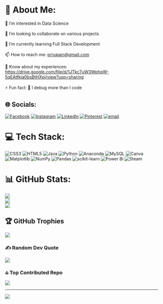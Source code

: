 # 💫 About Me:
👀 I’m interested in Data Science<br><br>💞️ I’m looking to collaborate on various projects<br><br>🌱 I’m currently learning Full Stack Development<br><br>📫 How to reach me: priyajain@gmail.com<br><br>📄 Know about my experiences: https://drive.google.com/file/d/1JTkc7uW3WphqW-5qEAtfkja0bsBtHXpj/view?usp=sharing<br><br>⚡ Fun fact: 🐛 I debug more than I code


## 🌐 Socials:
[![Facebook](https://img.shields.io/badge/Facebook-%231877F2.svg?logo=Facebook&logoColor=white)](https://facebook.com/Priya) [![Instagram](https://img.shields.io/badge/Instagram-%23E4405F.svg?logo=Instagram&logoColor=white)](https://instagram.com/7priya7) [![LinkedIn](https://img.shields.io/badge/LinkedIn-%230077B5.svg?logo=linkedin&logoColor=white)](https://linkedin.com/in/Priya) [![Pinterest](https://img.shields.io/badge/Pinterest-%23E60023.svg?logo=Pinterest&logoColor=white)](https://pinterest.com/Priya) [![email](https://img.shields.io/badge/Email-D14836?logo=gmail&logoColor=white)](mailto:priyajain261202@gmail.com) 

# 💻 Tech Stack:
![CSS3](https://img.shields.io/badge/css3-%231572B6.svg?style=for-the-badge&logo=css3&logoColor=white) ![HTML5](https://img.shields.io/badge/html5-%23E34F26.svg?style=for-the-badge&logo=html5&logoColor=white) ![Java](https://img.shields.io/badge/java-%23ED8B00.svg?style=for-the-badge&logo=openjdk&logoColor=white) ![Python](https://img.shields.io/badge/python-3670A0?style=for-the-badge&logo=python&logoColor=ffdd54) ![Anaconda](https://img.shields.io/badge/Anaconda-%2344A833.svg?style=for-the-badge&logo=anaconda&logoColor=white) ![MySQL](https://img.shields.io/badge/mysql-4479A1.svg?style=for-the-badge&logo=mysql&logoColor=white) ![Canva](https://img.shields.io/badge/Canva-%2300C4CC.svg?style=for-the-badge&logo=Canva&logoColor=white) ![Matplotlib](https://img.shields.io/badge/Matplotlib-%23ffffff.svg?style=for-the-badge&logo=Matplotlib&logoColor=black) ![NumPy](https://img.shields.io/badge/numpy-%23013243.svg?style=for-the-badge&logo=numpy&logoColor=white) ![Pandas](https://img.shields.io/badge/pandas-%23150458.svg?style=for-the-badge&logo=pandas&logoColor=white) ![scikit-learn](https://img.shields.io/badge/scikit--learn-%23F7931E.svg?style=for-the-badge&logo=scikit-learn&logoColor=white) ![Power Bi](https://img.shields.io/badge/power_bi-F2C811?style=for-the-badge&logo=powerbi&logoColor=black) ![Steam](https://img.shields.io/badge/steam-%23000000.svg?style=for-the-badge&logo=steam&logoColor=white)
# 📊 GitHub Stats:
![](https://github-readme-stats.vercel.app/api?username=priya-af&theme=dark&hide_border=true&include_all_commits=true&count_private=true)<br/>
![](https://github-readme-streak-stats.herokuapp.com/?user=priya-af&theme=dark&hide_border=true)<br/>
![](https://github-readme-stats.vercel.app/api/top-langs/?username=priya-af&theme=dark&hide_border=true&include_all_commits=true&count_private=true&layout=compact)

## 🏆 GitHub Trophies
![](https://github-profile-trophy.vercel.app/?username=priya-af&theme=radical&no-frame=false&no-bg=false&margin-w=4)

### ✍️ Random Dev Quote
![](https://quotes-github-readme.vercel.app/api?type=horizontal&theme=radical)

### 🔝 Top Contributed Repo
![](https://github-contributor-stats.vercel.app/api?username=priya-af&limit=5&theme=dark&combine_all_yearly_contributions=true)

---
[![](https://visitcount.itsvg.in/api?id=priya-af&icon=0&color=0)](https://visitcount.itsvg.in)

<!-- Proudly created with GPRM ( https://gprm.itsvg.in ) -->
